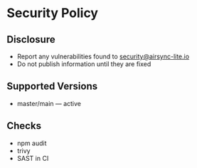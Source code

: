 # Security Policy

## Disclosure
- Report any vulnerabilities found to security@airsync-lite.io
- Do not publish information until they are fixed

## Supported Versions
- master/main — active

## Checks
- npm audit
- trivy
- SAST in CI
